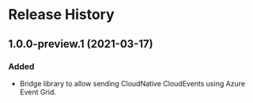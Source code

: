 # Release History

## 1.0.0-preview.1 (2021-03-17)

### Added

- Bridge library to allow sending CloudNative CloudEvents using Azure Event Grid.

